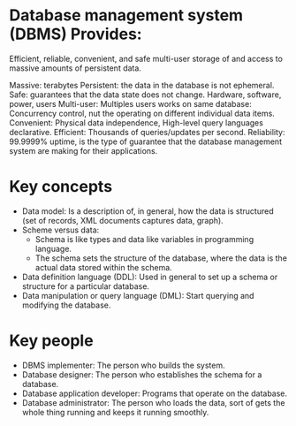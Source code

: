 # Database management system (DBMS) Provides:

Efficient, reliable, convenient, and safe multi-user storage of and access to massive amounts of persistent data.

Massive: terabytes
Persistent: the data in the database is not ephemeral.
Safe: guarantees that the data state does not change. Hardware, software, power, users
Multi-user: Multiples users works on same database: Concurrency control, nut the operating on different individual data items.
Convenient: Physical data independence, High-level query languages declarative.
Efficient: Thousands of queries/updates per second.
Reliability: 99.9999% uptime, is the type of guarantee that the database management system are making for their applications.

# Key concepts

* Data model: Is a description of, in general, how the data is structured (set of records, XML documents captures data, graph).
* Scheme versus data: 
  - Schema is like types and data like variables in programming language.
  - The schema sets the structure of the database, where the data is the actual data stored within the schema.
* Data definition language (DDL): Used in general to set up a schema or structure for a particular database.
* Data manipulation or query language (DML): Start querying and modifying the database.

# Key people

* DBMS implementer: The person who builds the system.
* Database designer: The person who establishes the schema for a database.
* Database application developer: Programs that operate on the database.
* Database administrator: The person who loads the data, sort of gets the whole thing running and keeps it running smoothly.